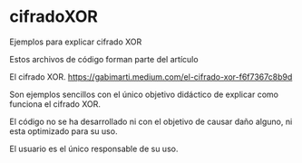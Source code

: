 # cifradoXOR
Ejemplos para explicar cifrado XOR

Estos archivos de código forman parte del artículo

El cifrado XOR. 
https://gabimarti.medium.com/el-cifrado-xor-f6f7367c8b9d

Son ejemplos sencillos con el único objetivo didáctico de explicar como funciona el cifrado XOR.

El código no se ha desarrollado ni con el objetivo de causar daño alguno, ni esta optimizado para su uso.

El usuario es el único responsable de su uso.

